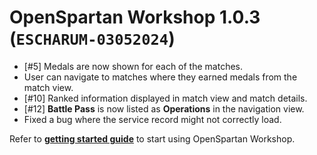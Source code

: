 # OpenSpartan Workshop 1.0.3 (`ESCHARUM-03052024`)

- [#5] Medals are now shown for each of the matches.
- User can navigate to matches where they earned medals from the match view.
- [#10] Ranked information displayed in match view and match details.
- [#12] **Battle Pass** is now listed as **Operations** in the navigation view.
- Fixed a bug where the service record might not correctly load.

Refer to [**getting started guide**](https://openspartan.com/docs/workshop/guides/get-started/) to start using OpenSpartan Workshop.
